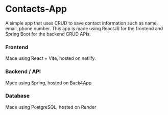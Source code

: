 # Contacts-App
A simple app that uses CRUD to save contact information such as name, email, phone number. This app is made using ReactJS for the frontend and Spring Boot for the backend CRUD APIs.

### Frontend
Made using React + Vite, hosted on netlify.

### Backend / API
Made using Spring, hosted on Back4App

### Database
Made using PostgreSQL, hosted on Render
